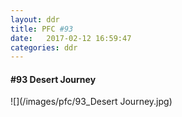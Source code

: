 ```yaml
---
layout: ddr
title: PFC #93
date:   2017-02-12 16:59:47
categories: ddr
---
```

#### **#93** Desert Journey
![](/images/pfc/93_Desert Journey.jpg)
